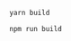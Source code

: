 <Tabs groupId="yarn-npm">

<TabItem value="yarn" label="yarn">

```bash
yarn build
```

</TabItem>

<TabItem value="npm" label="npm">

```bash
npm run build
```

</TabItem>

</Tabs>
